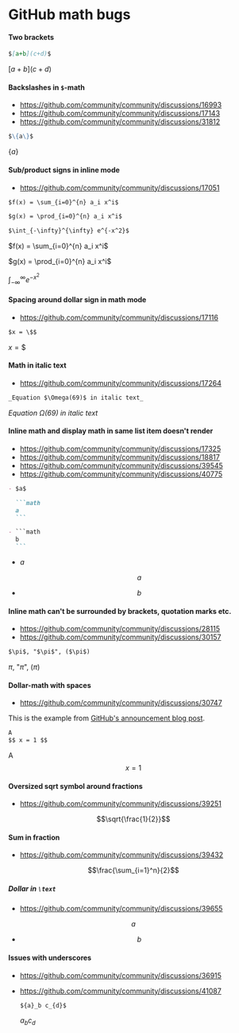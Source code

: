 # GitHub math bugs

#### Two brackets

```markdown
$[a+b](c+d)$
```

$[a+b](c+d)$

#### Backslashes in `$`-math

- https://github.com/community/community/discussions/16993
- https://github.com/community/community/discussions/17143
- https://github.com/community/community/discussions/31812

```markdown
$\{a\}$
```

$\{a\}$

#### Sub/product signs in inline mode

- https://github.com/community/community/discussions/17051

```markdown
$f(x) = \sum_{i=0}^{n} a_i x^i$

$g(x) = \prod_{i=0}^{n} a_i x^i$

$\int_{-\infty}^{\infty} e^{-x^2}$
```

$f(x) = \sum_{i=0}^{n} a_i x^i$

$g(x) = \prod_{i=0}^{n} a_i x^i$

$\int_{-\infty}^{\infty} e^{-x^2}$

#### Spacing around dollar sign in math mode

- https://github.com/community/community/discussions/17116

```markdown
$x = \$$
```

$x = \$$

#### Math in italic text

- https://github.com/community/community/discussions/17264

```markdown
_Equation $\Omega(69)$ in italic text_
```

_Equation $\Omega(69)$ in italic text_

#### Inline math and display math in same list item doesn't render

- https://github.com/community/community/discussions/17325
- https://github.com/community/community/discussions/18817
- https://github.com/community/community/discussions/39545
- https://github.com/community/community/discussions/40775

````markdown
- $a$

  ```math
  a
  ```

- ```math
  b
  ```
````

- $a$

  ```math
  a
  ```

- ```math
  b
  ```

#### Inline math can't be surrounded by brackets, quotation marks etc.

- https://github.com/community/community/discussions/28115
- https://github.com/community/community/discussions/30157

```markdown
$\pi$, "$\pi$", ($\pi$)
```

$\pi$, "$\pi$", ($\pi$)

#### Dollar-math with spaces

- https://github.com/community/community/discussions/30747

This is the example from [GitHub's announcement blog
post](https://github.blog/2022-05-19-math-support-in-markdown/).

```markdown
A
$$ x = 1 $$
```

A
$$ x = 1 $$

#### Oversized sqrt symbol around fractions

- https://github.com/community/community/discussions/39251

```math
\sqrt{\frac{1}{2}}
```

#### Sum in fraction

- https://github.com/community/community/discussions/39432

```math
\frac{\sum_{i=1}^n}{2}
```

##### Dollar in `\text`

- https://github.com/community/community/discussions/39655

```math
a
```

- ```math
  \text{$b$}
  ```

#### Issues with underscores

- https://github.com/community/community/discussions/36915
- https://github.com/community/community/discussions/41087

  ```markdown
  ${a}_b c_{d}$
  ```

  ${a}_b c_{d}$
